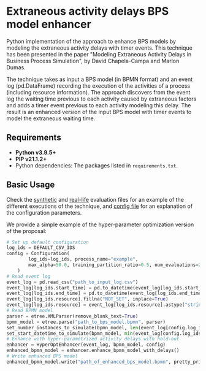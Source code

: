 # Extraneous activity delays BPS model enhancer

Python implementation of the approach to enhance BPS models by modeling the extraneous activity delays with timer events.
This technique has been presented in the paper "Modeling Extraneous Activity Delays in Business Process Simulation", by David Chapela-Campa and Marlon Dumas.


The technique takes as input a BPS model (in BPMN format) and an event log (pd.DataFrame) recording the execution of the activities of a process (including resource information).
The approach discovers from the event log the waiting time previous to each activity caused by extraneous factors and adds a timer event previous to each activity modeling this delay.
The result is an enhanced version of the input BPS model with timer events to model the extraneous waiting time.

## Requirements

- **Python v3.9.5+**
- **PIP v21.1.2+**
- Python dependencies: The packages listed in `requirements.txt`.

## Basic Usage

Check the [synthetic](https://github.com/AutomatedProcessImprovement/extraneous-activity-delays/blob/main/tests/synthetic-evaluation.py) and [real-life](https://github.com/AutomatedProcessImprovement/extraneous-activity-delays/blob/main/tests/real-life-evaluation.py) evaluation files for an example of the different executions of the technique, and [config file](https://github.com/AutomatedProcessImprovement/extraneous-activity-delays/blob/main/src/extraneous_activity_delays/config.py) for an explanation of the configuration parameters.

We provide a simple example of the hyper-parameter optimization version of the proposal:

```python
# Set up default configuration
log_ids = DEFAULT_CSV_IDS
config = Configuration(
        log_ids=log_ids, process_name="example",
        max_alpha=50.0, training_partition_ratio=0.5, num_evaluations=200
    )
# Read event log
event_log = pd.read_csv("path_to_input_log.csv")
event_log[log_ids.start_time] = pd.to_datetime(event_log[log_ids.start_time], utc=True)
event_log[log_ids.end_time] = pd.to_datetime(event_log[log_ids.end_time], utc=True)
event_log[log_ids.resource].fillna("NOT_SET", inplace=True)
event_log[log_ids.resource] = event_log[log_ids.resource].astype("string")
# Read BPMN model
parser = etree.XMLParser(remove_blank_text=True)
bpmn_model = etree.parse("path_to_bps_model.bpmn", parser)
set_number_instances_to_simulate(bpmn_model, len(event_log[config.log_ids.case].unique()))
set_start_datetime_to_simulate(bpmn_model, min(event_log[config.log_ids.start_time]))
# Enhance with hyper-parametrized activity delays with hold-out
enhancer = HyperOptEnhancer(event_log, bpmn_model, config)
enhanced_bpmn_model = enhancer.enhance_bpmn_model_with_delays()
# Write enhanced BPS model
enhanced_bpmn_model.write("path_of_enhanced_bps_model.bpmn", pretty_print=True)
```
